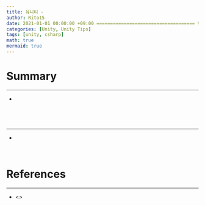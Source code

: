 ```yaml
---
title: 유니티 - 
author: Rito15
date: 2021-01-01 00:00:00 +09:00 ==================================== 변경!
categories: [Unity, Unity Tips]
tags: [unity, csharp]
math: true
mermaid: true
---
```


# Summary
---
- 

<br>



# 
---
- 

<br>



# References
---
- <>